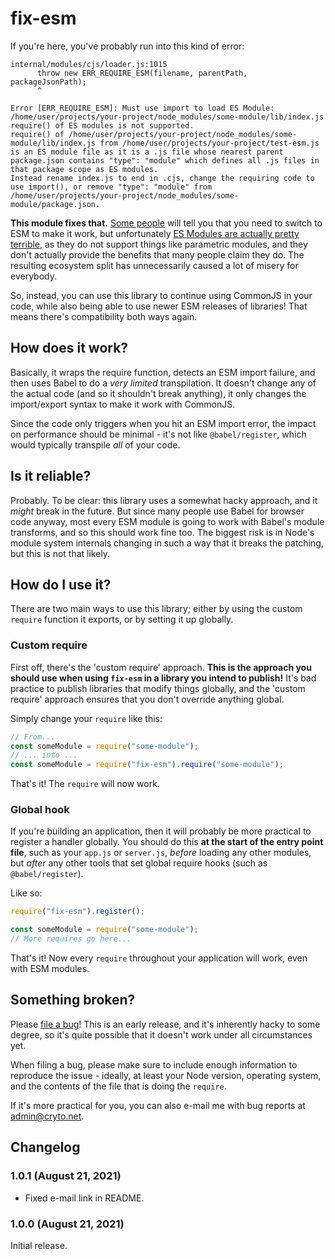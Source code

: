 # fix-esm

If you're here, you've probably run into this kind of error:

```
internal/modules/cjs/loader.js:1015
      throw new ERR_REQUIRE_ESM(filename, parentPath, packageJsonPath);
      ^

Error [ERR_REQUIRE_ESM]: Must use import to load ES Module: /home/user/projects/your-project/node_modules/some-module/lib/index.js
require() of ES modules is not supported.
require() of /home/user/projects/your-project/node_modules/some-module/lib/index.js from /home/user/projects/your-project/test-esm.js is an ES module file as it is a .js file whose nearest parent package.json contains "type": "module" which defines all .js files in that package scope as ES modules.
Instead rename index.js to end in .cjs, change the requiring code to use import(), or remove "type": "module" from /home/user/projects/your-project/node_modules/some-module/package.json.
```

__This module fixes that.__ [Some people](https://gist.github.com/sindresorhus/a39789f98801d908bbc7ff3ecc99d99c) will tell you that you need to switch to ESM to make it work, but unfortunately [ES Modules are actually pretty terrible](https://gist.github.com/joepie91/bca2fda868c1e8b2c2caf76af7dfcad3), as they do not support things like parametric modules, and they don't actually provide the benefits that many people claim they do. The resulting ecosystem split has unnecessarily caused a lot of misery for everybody.

So, instead, you can use this library to continue using CommonJS in your code, while also being able to use newer ESM releases of libraries! That means there's compatibility both ways again.

## How does it work?

Basically, it wraps the require function, detects an ESM import failure, and then uses Babel to do a *very limited* transpilation. It doesn't change any of the actual code (and so it shouldn't break anything), it only changes the import/export syntax to make it work with CommonJS.

Since the code only triggers when you hit an ESM import error, the impact on performance should be minimal - it's not like `@babel/register`, which would typically transpile *all* of your code.

## Is it reliable?

Probably. To be clear: this library uses a somewhat hacky approach, and it *might* break in the future. But since many people use Babel for browser code anyway, most every ESM module is going to work with Babel's module transforms, and so this should work fine too. The biggest risk is in Node's module system internals changing in such a way that it breaks the patching, but this is not that likely.

## How do I use it?

There are two main ways to use this library; either by using the custom `require` function it exports, or by setting it up globally.

### Custom require

First off, there's the 'custom require' approach. __This is the approach you should use when using `fix-esm` in a library you intend to publish!__ It's bad practice to publish libraries that modify things globally, and the 'custom require' approach ensures that you don't override anything global.

Simply change your `require` like this:

```js
// From...
const someModule = require("some-module");
// ... into ...
const someModule = require("fix-esm").require("some-module");
```

That's it! The `require` will now work.

### Global hook

If you're building an application, then it will probably be more practical to register a handler globally. You should do this __at the start of the entry point file__, such as your `app.js` or `server.js`, *before* loading any other modules, but *after* any other tools that set global require hooks (such as `@babel/register`).

Like so:

```js
require("fix-esm").register();

const someModule = require("some-module");
// More requires go here...
```

That's it! Now every `require` throughout your application will work, even with ESM modules.

## Something broken?

Please [file a bug](https://git.cryto.net/joepie91/fix-esm/issues)! This is an early release, and it's inherently hacky to some degree, so it's quite possible that it doesn't work under all circumstances yet.

When filing a bug, please make sure to include enough information to reproduce the issue - ideally, at least your Node version, operating system, and the contents of the file that is doing the `require`.

If it's more practical for you, you can also e-mail me with bug reports at [admin@cryto.net](mailto:admin@cryto.net).

## Changelog

### 1.0.1 (August 21, 2021)

- Fixed e-mail link in README.

### 1.0.0 (August 21, 2021)

Initial release.
